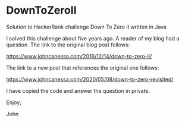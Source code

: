 # DownToZeroII
Solution to HackerRank challenge Down To Zero II written in Java

I solved this challenge about five years ago.
A reader of my blog had a question.
The link to the original blog post follows:

https://www.johncanessa.com/2016/12/14/down-to-zero-ii/

The link to a new post that references the original one follows:

https://www.johncanessa.com/2020/05/08/down-to-zero-revisited/

I have copied the code and answer the question in private.

Enjoy;

John
